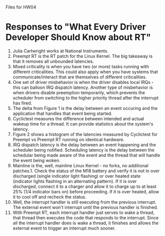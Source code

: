 Files for HW04

# Responses to "What Every Driver Developer Should Know about RT"

1.	Julia Cartwright works at National Instruments.
2.	Preempt RT is the RT patch for the Linux Kernel. The big takeaway is that it removes all unbounded latencies.
3.	Mixed criticality is when you have two (or more) tasks running with different criticalities. This could also apply when you have systems that communicate/interact that are themselves of different criticalities.
4.	One set of driver misbehavior is when the driver disables local IRQs - this can balloon IRQ dispatch latency. Another type of misbehavior is when drivers disable preemption temporarily, which prevents the scheduler from switching to the higher priority thread after the interrupt has fired.
5.	The delta from Figure 1 is the delay between an event occuring and the application that handles that event being started.
6.	Cyclictest measures the difference between intended and actual wakeup time for a thread. It can provide statistics about the system's latency.
7.	Figure 2 shows a histogram of the latencies measured by Cyclictest for Preempt vs Preempt RT running on identical hardware.
8.	IRQ dispatch latency is the delay between an event happening and the scheduler being notified. Scheduling latency is the delay between the schedular being made aware of the event and the thread that will handle the event being woken.
9.	Mainline is the, well, mainline Linux Kernel - no forks, no additional patches.1.	Check the status of the M18 battery and verify it is not in over discharged (single indicator light flashing) or over heated state (indicator lights flashing in an alternating pattern). If it is over discharged, connect it to a charger and allow it to charge up to at least 25% (1/4 indicator bars on) before proceeding. If it is over heated, allow it to cool off and recheck the status.
10.	Well, the interrupt handler is still executing from the previous interrupt. The external event won't interrupt until the previous handler is finished.
11.	With Preempt RT, each interrupt handler just serves to wake a thread, that thread then executes the code that responds to the interrupt. Since all the interrupt handler does is wake a thread, it finishes and allows the external event to trigger an interrupt much sooner.
